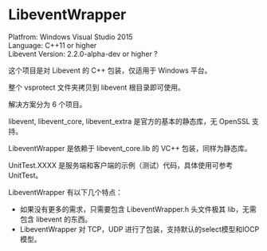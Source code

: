 # LibeventWrapper

Platfrom: Windows Visual Studio 2015    
Language: C++11 or higher    
Libevent Version: 2.2.0-alpha-dev or higher ?    

这个项目是对 Libevent 的 C++ 包装，仅适用于 Windows 平台。

整个 vsprotect 文件夹拷贝到 libevent 根目录即可使用。

解决方案分为 6 个项目。

libevent, libevent_core, libevent_extra 是官方的基本的静态库，无 OpenSSL 支持。

LibeventWrapper 是依赖于 libevent_core.lib 的 VC++ 包装，同样为静态库。

UnitTest.XXXX 是服务端和客户端的示例（测试）代码，具体使用可参考 UnitTest。

LibeventWrapper 有以下几个特点：

* 如果没有更多的需求，只需要包含 LibeventWrapper.h 头文件极其 lib，无需包含 libevent 的东西。
* LibeventWrapper 对 TCP，UDP 进行了包装，支持默认的select模型和IOCP模型。
